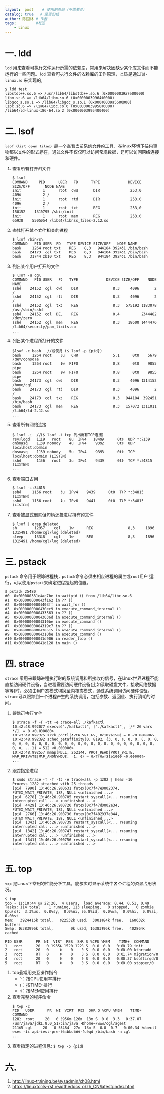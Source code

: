 ```yaml
---
layout:  post    # 使用的布局（不需要改）
catalog: true   # 是否归档
author: 陈国林 # 作者
tags:         #标签
    - Linux
---
```


# 一. ldd
`ldd` 用来查看可执行文件运行所需的依赖库，常用来解决因缺少某个库文件而不能运行的一些问题。`ldd` 查看可执行文件的依赖库的工作原理，本质是通过`ld-linux.so` 来实现的。

```
$ ldd test
libstdc++.so.6 => /usr/lib64/libstdc++.so.6 (0x00000039a7e00000)
libm.so.6 => /lib64/libm.so.6 (0x0000003996400000)
libgcc_s.so.1 => /lib64/libgcc_s.so.1 (0x00000039a5600000)
libc.so.6 => /lib64/libc.so.6 (0x0000003995800000)
/lib64/ld-linux-x86-64.so.2 (0x0000003995400000)
```

# 二. lsof
`lsof（list open files）`是一个查看当前系统文件的工具，在linux环境下任何事物都以文件的形式存在，通过文件不仅仅可以访问常规数据，还可以访问网络连接和硬件。

1. 查看所有打开的文件
   ```
   $ lsof
   COMMAND     PID      USER   FD      TYPE             DEVICE SIZE/OFF       NODE NAME
   init          1      root  cwd       DIR              253,0     4096          2 /
   init          1      root  rtd       DIR              253,0     4096          2 /
   init          1      root  txt       REG              253,0   150352    1310795 /sbin/init
   init          1      root  mem       REG              253,0    65928    5505054 /lib64/libnss_files-2.12.so
   ```
2. 查找打开某个文件相关的进程
   ```
   $ lsof /bin/sh
   COMMAND   PID USER  FD   TYPE DEVICE SIZE/OFF   NODE NAME
   bash     1264 root txt    REG    8,3   944184 392451 /bin/bash
   bash    24173  cgl txt    REG    8,3   944184 392451 /bin/bash
   bash    31744 zb10 txt    REG    8,3   944184 392451 /bin/bash
   ```
3. 列出某个用户打开的文件
   ```
   $ lsof -u cgl
   COMMAND   PID USER   FD   TYPE             DEVICE SIZE/OFF    NODE NAME
   sshd    24152  cgl  cwd    DIR                8,3     4096       2 /
   sshd    24152  cgl  rtd    DIR                8,3     4096       2 /
   sshd    24152  cgl  txt    REG                8,3   575192 1183078 /usr/sbin/sshd
   sshd    24152  cgl  DEL    REG                0,4          2344482 /dev/zero
   sshd    24152  cgl  mem    REG                8,3    18600 1444476 /lib64/security/pam_limits.so
   ...
   ```
4. 列出某个进程所打开的文件
   ```
   $lsof -c bash   //或使用 ($ lsof -p {pid})
   bash     1264 root    0u   CHR                5,1      0t0    5679 /dev/console
   bash     1264 root    1w  FIFO                0,8      0t0    9855 pipe
   bash     1264 root    2w  FIFO                0,8      0t0    9855 pipe
   bash    24173  cgl  cwd    DIR                8,3     4096 1314152 /home/cgl
   bash    24173  cgl  rtd    DIR                8,3     4096       2 /
   bash    24173  cgl  txt    REG                8,3   944184  392451 /bin/bash
   bash    24173  cgl  mem    REG                8,3   157072 1311011 /lib64/ld-2.12.so
   ...
   ```
5. 查看所有网络连接
   ```
   $ lsof -i  //($ lsof -i tcp 列出所有TCP连接)
   rsyslogd   1119   root    8u  IPv4   18499      0t0  UDP *:7139
   dnsmasq    1139 nobody    4u  IPv4    9392      0t0  UDP localhost:domain
   dnsmasq    1139 nobody    5u  IPv4    9393      0t0  TCP localhost:domain (LISTEN)
   sshd       1156   root    3u  IPv4    9439      0t0  TCP *:34815 (LISTEN)
   ...
   ```
6. 查看端口占用
   ```
   $ lsof -i:34815
   sshd     1156 root    3u  IPv4    9439      0t0  TCP *:34815 (LISTEN)
   sshd     1156 root    4u  IPv6    9441      0t0  TCP *:34815 (LISTEN)
   ```
7. 查看被显式删除但句柄还被进程持有的文件
   ```
   $ lsof | grep deleted
   sh        12967    cgl    1w      REG                8,3     1896 1315491 /home/cgl/log (deleted)
   sleep     13348    cgl    1w      REG                8,3     1896 1315491 /home/cgl/log (deleted)
   ```

# 三. pstack
`pstack` 命令用于跟踪进程栈，`pstack`命令必须由相应进程的属主或`root`用户 运行，可以使用`pstack`来确定进程挂起的位置。

```
$ pstack 25480
#0  0x000000331e8ac7be in waitpid () from /lib64/libc.so.6
#1  0x000000000043f162 in ?? ()
#2  0x00000000004403ff in wait_for ()
#3  0x0000000000430ec9 in execute_command_internal ()
#4  0x0000000000433563 in ?? ()
#5  0x000000000043036d in execute_command_internal ()
#6  0x00000000004310be in execute_command ()
#7  0x00000000004319c7 in ?? ()
#8  0x0000000000430515 in execute_command_internal ()
#9  0x00000000004310be in execute_command ()
#10 0x000000000041d906 in reader_loop ()
#11 0x000000000041d128 in main ()
```

# 四. strace
`strace` 常用来跟踪进程执行时的系统调用和所接收的信号，在Linux世界进程不能直接访问硬件设备，当进程需要访问硬件设备(比如读取磁盘文件，接收网络数据等等)时，必须由用户态模式切换至内核态模式，通过系统调用访问硬件设备。`strace`可以跟踪到一个进程产生的系统调用，包括参数、返回值、执行消耗的时间。

1. 跟踪可执行文件
   ```
   $ strace -f -T -tt -e trace=all ./kafkactl
   10:42:48.992077 execve("./kafkactl", ["./kafkactl"], [/* 26 vars */]) = 0 <0.000080>
   10:42:48.992325 arch_prctl(ARCH_SET_FS, 0x102a150) = 0 <0.000006>
   10:42:48.992392 sched_getaffinity(0, 8192, {3, 0, 0, 0, 0, 0, 0, 0, 0, 0, 0, 0, 0, 0, 0, 0, 0, 0, 0, 0, 0, 0, 0, 0, 0, 0, 0, 0, 0, 0, 0, 0, ...}) = 512 <0.000006>
   10:42:48.992557 mmap(NULL, 262144, PROT_READ|PROT_WRITE, MAP_PRIVATE|MAP_ANONYMOUS, -1, 0) = 0x7f0ef31b1000 <0.000007>
   ...
   ```
2. 跟踪指定进程
   ```
   $ sudo strace -f -T -tt -e trace=all -p 1282 | head -10
   Process 1282 attached with 25 threads
   [pid  7990] 10:46:26.900631 futex(0x7f47e0002374, FUTEX_WAIT_PRIVATE, 187, NULL <unfinished ...>
   [pid  6278] 10:46:26.900705 restart_syscall(<... resuming interrupted call ...> <unfinished ...>
   [pid  4429] 10:46:26.900720 futex(0x7f47d0002e34, FUTEX_WAIT_PRIVATE, 189, NULL <unfinished ...>
   [pid  2766] 10:46:26.900730 futex(0x7f482037e844, FUTEX_WAIT_PRIVATE, 189, NULL <unfinished ...>
   [pid  1343] 10:46:26.900739 restart_syscall(<... resuming interrupted call ...> <unfinished ...>
   [pid  1342] 10:46:26.900747 restart_syscall(<... resuming interrupted call ...> <unfinished ...>
   [pid  1341] 10:46:26.900756 restart_syscall(<... resuming interrupted call ...> <unfinished ...>
   ...
   ```

# 五. top
`top` 是Linux下常用的性能分析工具，能够实时显示系统中各个进程的资源占用状况。

```
$ top
top - 11:10:44 up 22:20,  4 users,  load average: 0.44, 0.51, 0.49
Tasks: 114 total,   1 running, 113 sleeping,   0 stopped,   0 zombie
Cpu(s):  3.3%us,  0.8%sy,  0.0%ni, 95.8%id,  0.0%wa,  0.0%hi,  0.0%si,  0.0%st
Mem:   3924416k total,   922532k used,  3001884k free,   160632k buffers
Swap: 16383996k total,        0k used, 16383996k free,   402864k cached

PID USER      PR  NI  VIRT  RES  SHR S %CPU %MEM    TIME+  COMMAND
1   root      20   0 19356 1520 1228 S  0.0  0.0   0:00.79 init 
2   root      20   0     0    0    0 S  0.0  0.0   0:00.00 kthreadd
3   root      RT   0     0    0    0 S  0.0  0.0   0:01.74 migration/0
4   root      20   0     0    0    0 S  0.0  0.0   0:00.37 ksoftirqd/0
5   root      RT   0     0    0    0 S  0.0  0.0   0:00.00 stopper/0
```

1. top最常用交互操作指令
   + `P`：按CPU使用率排行
   + `T`：按TIME+排行
   + `M`：按MEM使用排行
2. 查看完整的程序命令
   ```
   $ top -c
   PID   USER      PR  NI  VIRT  RES  SHR S %CPU %MEM    TIME+  COMMAND
   1282  root     20   0 2956m 126m  13m S  0.0  3.3   0:37.07 /usr/java/jdk1.8.0_51/bin/java -Dhome=/www/cgl/agent
   21165 cgl     20   0 58484  27m  13m S  0.0  0.7   0:00.34 kubectl exec -it api-test-pre-664bbd669-fc9qd /bin/bash -n cgl
   ...
   ```
3. 查看指定的进程信息: `$ top -p {pid}`

# 六. 


1. http://linux-training.be/sysadmin/ch08.html
2. https://linuxtools-rst.readthedocs.io/zh_CN/latest/index.html
